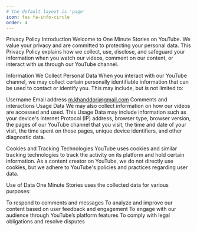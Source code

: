 ```yaml
---
# the default layout is 'page'
icon: fas fa-info-circle
order: 4
---
```

Privacy Policy
Introduction
Welcome to One Minute Stories on YouTube. We value your privacy and are committed to protecting your personal data. This Privacy Policy explains how we collect, use, disclose, and safeguard your information when you watch our videos, comment on our content, or interact with us through our YouTube channel.

Information We Collect
Personal Data
When you interact with our YouTube channel, we may collect certain personally identifiable information that can be used to contact or identify you. This may include, but is not limited to:

Username
Email address m.khanddorj@gmail.com
Comments and interactions
Usage Data
We may also collect information on how our videos are accessed and used. This Usage Data may include information such as your device's Internet Protocol (IP) address, browser type, browser version, the pages of our YouTube channel that you visit, the time and date of your visit, the time spent on those pages, unique device identifiers, and other diagnostic data.

Cookies and Tracking Technologies
YouTube uses cookies and similar tracking technologies to track the activity on its platform and hold certain information. As a content creator on YouTube, we do not directly use cookies, but we adhere to YouTube's policies and practices regarding user data.

Use of Data
One Minute Stories uses the collected data for various purposes:

To respond to comments and messages
To analyze and improve our content based on user feedback and engagement
To engage with our audience through YouTube’s platform features
To comply with legal obligations and resolve disputes